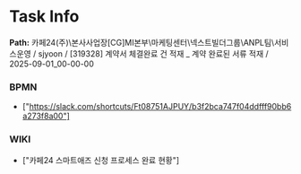 # Task Info

**Path:** 카페24(주)\본사사업장\[CG]MI본부\마케팅센터\넥스트빌더그룹\ANPL팀\서비스운영 / sjyoon / [319328] 계약서 체결완료 건 적재 _ 계약 완료된 서류 적재 / 2025-09-01_00-00-00

### BPMN
- ["https://slack.com/shortcuts/Ft08751AJPUY/b3f2bca747f04ddfff90bb6a273f8a00"]

### WIKI
- ["카페24 스마트애즈 신청 프로세스 완료 현황"]

